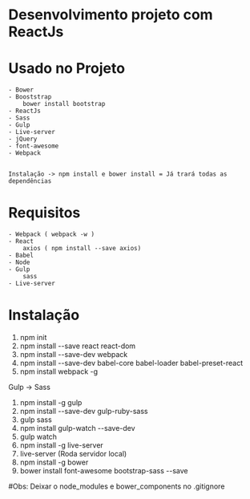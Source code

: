 # Desenvolvimento projeto com ReactJs

# Usado no Projeto
	- Bower
	- Booststrap
		bower install bootstrap
	- ReactJs
	- Sass
	- Gulp
	- Live-server
	- jQuery
	- font-awesome
	- Webpack


	Instalação -> npm install e bower install = Já trará todas as dependências

# Requisitos
	- Webpack ( webpack -w )
	- React
		axios ( npm install --save axios)
	- Babel
	- Node
	- Gulp
		sass
	- Live-server

# Instalação

1. npm init
2. npm install --save react react-dom
3. npm install --save-dev webpack
4. npm install --save-dev babel-core babel-loader babel-preset-react
5. npm install webpack -g


Gulp -> Sass

1. npm install -g gulp
2. npm install --save-dev gulp-ruby-sass
3. gulp sass
4. npm install gulp-watch --save-dev
5. gulp watch
6. npm install -g live-server
7. live-server (Roda servidor local)
8. npm install -g bower
9. bower install font-awesome bootstrap-sass --save


#Obs:
Deixar o node_modules e bower_components no .gitignore